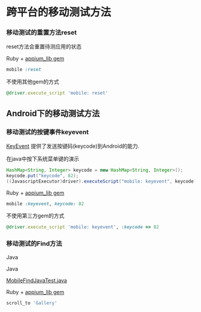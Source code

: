 # 跨平台的移动测试方法

### 移动测试的重置方法reset

reset方法会重置待测应用的状态

Ruby + [appium_lib gem](https://github.com/appium/ruby_lib)

```ruby
mobile :reset
```

不使用其他gem的方式

```ruby
@driver.execute_script 'mobile: reset'
```

## Android下的移动测试方法

### 移动测试的按键事件keyevent

[KeyEvent](http://developer.android.com/reference/android/view/KeyEvent.html) 提供了发送按键码(keycode)到Android的能力.

在java中按下系统菜单键的演示

```java
HashMap<String, Integer> keycode = new HashMap<String, Integer>();
keycode.put("keycode", 82);
((JavascriptExecutor)driver).executeScript("mobile: keyevent", keycode);
```

Ruby + [appium_lib gem](https://github.com/appium/ruby_lib)

```ruby
mobile :keyevent, keycode: 82
```

不使用第三方gem的方式

```ruby
@driver.execute_script 'mobile: keyevent', :keycode => 82
```

### 移动测试的Find方法

Java


Java

[MobileFindJavaTest.java](https://github.com/appium/appium/blob/master/sample-code/examples/java/junit/src/test/java/com/saucelabs/appium/MobileFindJavaTest.java)

Ruby + [appium_lib gem](https://github.com/appium/ruby_lib)

```ruby
scroll_to 'Gallery'
```
